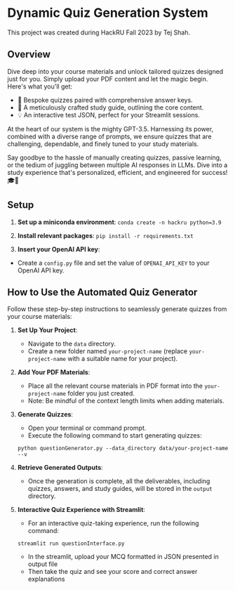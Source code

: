 # Dynamic Quiz Generation System
This project was created during HackRU Fall 2023 by Tej Shah. 

## Overview
Dive deep into your course materials and unlock tailored quizzes designed just for you. Simply upload your PDF content and let the magic begin. Here's what you'll get:

- 📄 Bespoke quizzes paired with comprehensive answer keys.
- 📘 A meticulously crafted study guide, outlining the core content.
- 💡 An interactive test JSON, perfect for your Streamlit sessions.

At the heart of our system is the mighty GPT-3.5. Harnessing its power, combined with a diverse range of prompts, we ensure quizzes that are challenging, dependable, and finely tuned to your study materials.

Say goodbye to the hassle of manually creating quizzes, passive learning, or the tedium of juggling between multiple AI responses in LLMs. Dive into a study experience that's personalized, efficient, and engineered for success! 🎓🌟

## Setup 

1. **Set up a miniconda environment**:
```conda create -n hackru python=3.9```

2. **Install relevant packages**:
```pip install -r requirements.txt```

3. **Insert your OpenAI API key**:
- Create a `config.py` file and set the value of `OPENAI_API_KEY` to your OpenAI API key.

## How to Use the Automated Quiz Generator
Follow these step-by-step instructions to seamlessly generate quizzes from your course materials:

1. **Set Up Your Project**: 
    - Navigate to the `data` directory.
    - Create a new folder named `your-project-name` (replace `your-project-name` with a suitable name for your project).

2. **Add Your PDF Materials**:
    - Place all the relevant course materials in PDF format into the `your-project-name` folder you just created. 
    - Note: Be mindful of the context length limits when adding materials.

3. **Generate Quizzes**:
    - Open your terminal or command prompt.
    - Execute the following command to start generating quizzes:

    ```
    python questionGenerator.py --data_directory data/your-project-name --v
    ```

4. **Retrieve Generated Outputs**:
    - Once the generation is complete, all the deliverables, including quizzes, answers, and study guides, will be stored in the `output` directory.

5. **Interactive Quiz Experience with Streamlit**:
    - For an interactive quiz-taking experience, run the following command:

    ```
    streamlit run questionInterface.py
    ```
    - In the streamlit, upload your MCQ formatted in JSON presented in output file
    - Then take the quiz and see your score and correct answer explanations